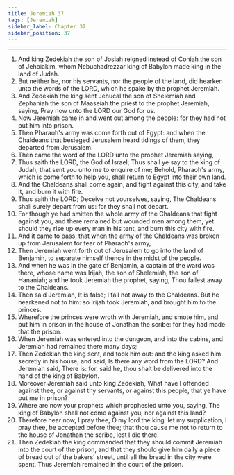 ```yaml
---
title: Jeremiah 37
tags: [Jeremiah]
sidebar_label: Chapter 37
sidebar_position: 37
---
```


---
1. And king Zedekiah the son of Josiah reigned instead of Coniah the son of Jehoiakim, whom Nebuchadrezzar king of Babylon made king in the land of Judah.
2. But neither he, nor his servants, nor the people of the land, did hearken unto the words of the LORD, which he spake by the prophet Jeremiah.
3. And Zedekiah the king sent Jehucal the son of Shelemiah and Zephaniah the son of Maaseiah the priest to the prophet Jeremiah, saying, Pray now unto the LORD our God for us.
4. Now Jeremiah came in and went out among the people: for they had not put him into prison.
5. Then Pharaoh's army was come forth out of Egypt: and when the Chaldeans that besieged Jerusalem heard tidings of them, they departed from Jerusalem.
6. Then came the word of the LORD unto the prophet Jeremiah saying,
7. Thus saith the LORD, the God of Israel; Thus shall ye say to the king of Judah, that sent you unto me to enquire of me; Behold, Pharaoh's army, which is come forth to help you, shall return to Egypt into their own land.
8. And the Chaldeans shall come again, and fight against this city, and take it, and burn it with fire.
9. Thus saith the LORD; Deceive not yourselves, saying, The Chaldeans shall surely depart from us: for they shall not depart.
10. For though ye had smitten the whole army of the Chaldeans that fight against you, and there remained but wounded men among them, yet should they rise up every man in his tent, and burn this city with fire.
11. And it came to pass, that when the army of the Chaldeans was broken up from Jerusalem for fear of Pharaoh's army,
12. Then Jeremiah went forth out of Jerusalem to go into the land of Benjamin, to separate himself thence in the midst of the people.
13. And when he was in the gate of Benjamin, a captain of the ward was there, whose name was Irijah, the son of Shelemiah, the son of Hananiah; and he took Jeremiah the prophet, saying, Thou fallest away to the Chaldeans.
14. Then said Jeremiah, It is false; I fall not away to the Chaldeans. But he hearkened not to him: so Irijah took Jeremiah, and brought him to the princes.
15. Wherefore the princes were wroth with Jeremiah, and smote him, and put him in prison in the house of Jonathan the scribe: for they had made that the prison.
16. When Jeremiah was entered into the dungeon, and into the cabins, and Jeremiah had remained there many days;
17. Then Zedekiah the king sent, and took him out: and the king asked him secretly in his house, and said, Is there any word from the LORD? And Jeremiah said, There is: for, said he, thou shalt be delivered into the hand of the king of Babylon.
18. Moreover Jeremiah said unto king Zedekiah, What have I offended against thee, or against thy servants, or against this people, that ye have put me in prison?
19. Where are now your prophets which prophesied unto you, saying, The king of Babylon shall not come against you, nor against this land?
20. Therefore hear now, I pray thee, O my lord the king: let my supplication, I pray thee, be accepted before thee; that thou cause me not to return to the house of Jonathan the scribe, lest I die there.
21. Then Zedekiah the king commanded that they should commit Jeremiah into the court of the prison, and that they should give him daily a piece of bread out of the bakers' street, until all the bread in the city were spent. Thus Jeremiah remained in the court of the prison.